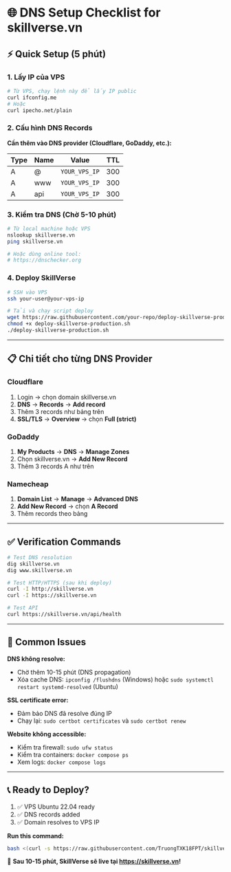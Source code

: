 # 🌐 DNS Setup Checklist for skillverse.vn

## ⚡ Quick Setup (5 phút)

### 1. Lấy IP của VPS
```bash
# Từ VPS, chạy lệnh này để lấy IP public
curl ifconfig.me
# Hoặc
curl ipecho.net/plain
```

### 2. Cấu hình DNS Records

**Cần thêm vào DNS provider (Cloudflare, GoDaddy, etc.):**

| Type | Name | Value | TTL |
|------|------|-------|-----|
| A | @ | `YOUR_VPS_IP` | 300 |
| A | www | `YOUR_VPS_IP` | 300 |
| A | api | `YOUR_VPS_IP` | 300 |

### 3. Kiểm tra DNS (Chờ 5-10 phút)

```bash
# Từ local machine hoặc VPS
nslookup skillverse.vn
ping skillverse.vn

# Hoặc dùng online tool:
# https://dnschecker.org
```

### 4. Deploy SkillVerse

```bash
# SSH vào VPS
ssh your-user@your-vps-ip

# Tải và chạy script deploy
wget https://raw.githubusercontent.com/your-repo/deploy-skillverse-production.sh
chmod +x deploy-skillverse-production.sh
./deploy-skillverse-production.sh
```

---

## 📋 Chi tiết cho từng DNS Provider

### Cloudflare
1. Login → chọn domain skillverse.vn
2. **DNS** → **Records** → **Add record**
3. Thêm 3 records như bảng trên
4. **SSL/TLS** → **Overview** → chọn **Full (strict)**

### GoDaddy
1. **My Products** → **DNS** → **Manage Zones**
2. Chọn skillverse.vn → **Add New Record**
3. Thêm 3 records A như trên

### Namecheap
1. **Domain List** → **Manage** → **Advanced DNS**
2. **Add New Record** → chọn **A Record**
3. Thêm records theo bảng

---

## ✅ Verification Commands

```bash
# Test DNS resolution
dig skillverse.vn
dig www.skillverse.vn

# Test HTTP/HTTPS (sau khi deploy)
curl -I http://skillverse.vn
curl -I https://skillverse.vn

# Test API
curl https://skillverse.vn/api/health
```

---

## 🚨 Common Issues

**DNS không resolve:**
- Chờ thêm 10-15 phút (DNS propagation)
- Xóa cache DNS: `ipconfig /flushdns` (Windows) hoặc `sudo systemctl restart systemd-resolved` (Ubuntu)

**SSL certificate error:**
- Đảm bảo DNS đã resolve đúng IP
- Chạy lại: `sudo certbot certificates` và `sudo certbot renew`

**Website không accessible:**
- Kiểm tra firewall: `sudo ufw status`
- Kiểm tra containers: `docker compose ps`
- Xem logs: `docker compose logs`

---

## 📞 Ready to Deploy?

1. ✅ VPS Ubuntu 22.04 ready
2. ✅ DNS records added  
3. ✅ Domain resolves to VPS IP

**Run this command:**
```bash
bash <(curl -s https://raw.githubusercontent.com/TruongTXK18FPT/skillverse-deployment/main/deploy-skillverse-production.sh)
```

🎉 **Sau 10-15 phút, SkillVerse sẽ live tại https://skillverse.vn!**